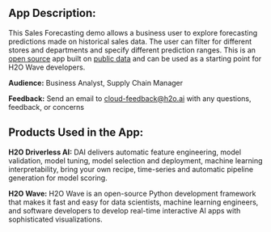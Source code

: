 ## App Description:

This Sales Forecasting demo allows a business user to explore forecasting predictions made on historical sales data. The user can filter for different stores and departments and specify different prediction ranges. This is an [open source](https://github.com/h2oai/wave-apps/tree/main/sales-forecasting) app built on [public data]( https://www.kaggle.com/c/walmart-recruiting-store-sales-forecasting) and can be used as a starting point for H2O Wave developers.

**Audience:** Business Analyst, Supply Chain Manager

**Feedback:** Send an email to cloud-feedback@h2o.ai with any questions, feedback, or concerns

## Products Used in the App:

**H2O Driverless AI:** DAI delivers automatic feature engineering, model validation, model tuning, model selection and deployment, machine learning interpretability, bring your own recipe, time-series and automatic pipeline generation for model scoring.

**H2O Wave:** H2O Wave is an open-source Python development framework that makes it fast and easy for data scientists, machine learning engineers, and software developers to develop real-time interactive AI apps with sophisticated visualizations.
